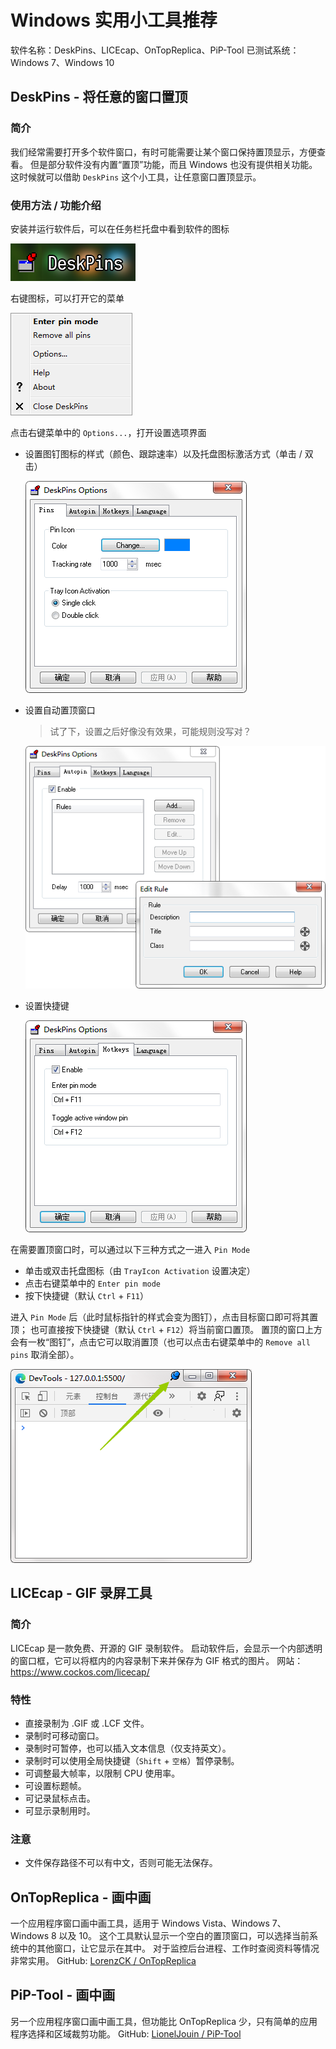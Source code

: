 # Windows 实用小工具推荐

软件名称：DeskPins、LICEcap、OnTopReplica、PiP-Tool
已测试系统：Windows 7、Windows 10

## DeskPins - 将任意的窗口置顶

### 简介

我们经常需要打开多个软件窗口，有时可能需要让某个窗口保持置顶显示，方便查看。
但是部分软件没有内置“置顶”功能，而且 Windows 也没有提供相关功能。
这时候就可以借助 `DeskPins` 这个小工具，让任意窗口置顶显示。

### 使用方法 / 功能介绍

安装并运行软件后，可以在任务栏托盘中看到软件的图标

![IMAGE](/files/windows-useful-tools/DeskPins_01.png)

右键图标，可以打开它的菜单

![IMAGE](/files/windows-useful-tools/DeskPins_02.png)

点击右键菜单中的 `Options...`，打开设置选项界面

- 设置图钉图标的样式（颜色、跟踪速率）以及托盘图标激活方式（单击 / 双击）

  ![IMAGE](/files/windows-useful-tools/DeskPins_03.png)

- 设置自动置顶窗口

  > 试了下，设置之后好像没有效果，可能规则没写对？

  ![IMAGE](/files/windows-useful-tools/DeskPins_04.png)

- 设置快捷键

  ![IMAGE](/files/windows-useful-tools/DeskPins_05.png)

在需要置顶窗口时，可以通过以下三种方式之一进入 `Pin Mode`

- 单击或双击托盘图标（由 `TrayIcon Activation` 设置决定）
- 点击右键菜单中的 `Enter pin mode`
- 按下快捷键（默认 `Ctrl` + `F11`）

进入 `Pin Mode` 后（此时鼠标指针的样式会变为图钉），点击目标窗口即可将其置顶；
也可直接按下快捷键（默认 `Ctrl` + `F12`）将当前窗口置顶。
置顶的窗口上方会有一枚“图钉”，点击它可以取消置顶（也可以点击右键菜单中的 `Remove all pins` 取消全部）。

![IMAGE](/files/windows-useful-tools/DeskPins_06.png)

## LICEcap - GIF 录屏工具

### 简介

LICEcap 是一款免费、开源的 GIF 录制软件。
启动软件后，会显示一个内部透明的窗口框，它可以将框内的内容录制下来并保存为 GIF 格式的图片。
网站：https://www.cockos.com/licecap/

### 特性

- 直接录制为 .GIF 或 .LCF 文件。
- 录制时可移动窗口。
- 录制时可暂停，也可以插入文本信息（仅支持英文）。
- 录制时可以使用全局快捷键（`Shift` + `空格`）暂停录制。
- 可调整最大帧率，以限制 CPU 使用率。
- 可设置标题帧。
- 可记录鼠标点击。
- 可显示录制用时。

### 注意

- 文件保存路径不可以有中文，否则可能无法保存。

## OnTopReplica - 画中画

一个应用程序窗口画中画工具，适用于 Windows Vista、Windows 7、 Windows 8 以及 10。
这个工具默认显示一个空白的置顶窗口，可以选择当前系统中的其他窗口，让它显示在其中。
对于监控后台进程、工作时查阅资料等情况非常实用。
GitHub: [LorenzCK / OnTopReplica](https://github.com/LorenzCK/OnTopReplica)

## PiP-Tool - 画中画

另一个应用程序窗口画中画工具，但功能比 OnTopReplica 少，只有简单的应用程序选择和区域裁剪功能。
GitHub: [LionelJouin / PiP-Tool](https://github.com/LionelJouin/PiP-Tool)
